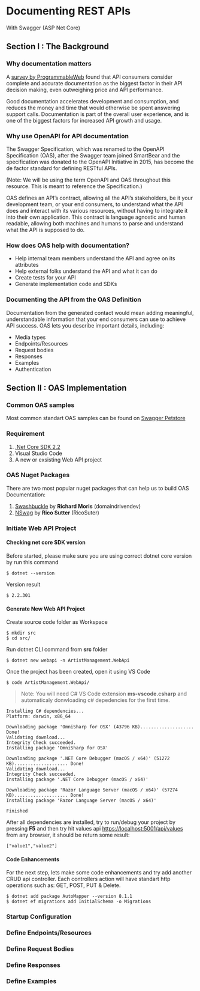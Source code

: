 # Documenting REST APIs
With Swagger (ASP Net Core)

## Section I : The Background

### Why documentation matters
A [survey by ProgrammableWeb](https://www.programmableweb.com/news/api-consumers-want-reliability-documentation-and-community/2013/01/07) found that API consumers consider complete and accurate documentation as the biggest factor in their API decision making, even outweighing price and API performance.

Good documentation accelerates development and consumption, and reduces the money and time that would otherwise be spent answering support calls. Documentation is part of the overall user experience, and is one of the biggest factors for increased API growth and usage.

### Why use OpenAPI for API documentation
The Swagger Specification, which was renamed to the OpenAPI Specification (OAS), after the Swagger team joined SmartBear and the specification was donated to the OpenAPI Initiative in 2015, has become the de factor standard for defining RESTful APIs.

(Note: We will be using the term OpenAPI and OAS throughout this resource. This is meant to reference the Specification.)

OAS defines an API’s contract, allowing all the API’s stakeholders, be it your development team, or your end consumers, to understand what the API does and interact with its various resources, without having to integrate it into their own application. This contract is language agnostic and human readable, allowing both machines and humans to parse and understand what the API is supposed to do.

### How does OAS help with documentation?

* Help internal team members understand the API and agree on its attributes
* Help external folks understand the API and what it can do
* Create tests for your API
* Generate implementation code and SDKs

### Documenting the API from the OAS Definition
Documentation from the generated contact would mean adding meaningful, understandable information that your end consumers can use to achieve API success. OAS lets you describe important details, including:

* Media types
* Endpoints/Resources
* Request bodies
* Responses
* Examples
* Authentication


## Section II : OAS Implementation

### Common OAS samples
Most common standart OAS samples can be found on [Swagger Petstore](https://petstore.swagger.io)

### Requirement
1. [.Net Core SDK 2.2](https://dotnet.microsoft.com/download/dotnet-core/2.2)
2. Visual Studio Code
3. A new or exsisting Web API project

### OAS Nuget Packages
There are two most popular nuget packages that can help us to build OAS Documentation:

1. [Swashbuckle](https://github.com/domaindrivendev/Swashbuckle) by **Richard Moris** (domaindrivendev)
2. [NSwag](https://github.com/RicoSuter/NSwag) by **Rico Sutter** (RicoSuter)

### Initiate Web API Project
#### Checking net core SDK version
Before started, please make sure you are using correct dotnet core version by run this command

```
$ dotnet --version
```
Version result

```
$ 2.2.301
```

#### Generate New Web API Project
Create source code folder as Workspace

```
$ mkdir src
$ cd src/
```

Run dotnet CLI command from **src** folder

```
$ dotnet new webapi -n ArtistManagement.WebApi
```

Once the project has been created, open it using VS Code

```
$ code ArtistManagement.WebApi/
```

> Note: You will need C# VS Code extension **ms-vscode.csharp** and automaticaly donwloading c# depedencies for the first time.

```
Installing C# dependencies...
Platform: darwin, x86_64

Downloading package 'OmniSharp for OSX' (43796 KB).................... Done!
Validating download...
Integrity Check succeeded.
Installing package 'OmniSharp for OSX'

Downloading package '.NET Core Debugger (macOS / x64)' (51272 KB).................... Done!
Validating download...
Integrity Check succeeded.
Installing package '.NET Core Debugger (macOS / x64)'

Downloading package 'Razor Language Server (macOS / x64)' (57274 KB).................... Done!
Installing package 'Razor Language Server (macOS / x64)'

Finished
```

After all dependencies are installed, try to run/debug your project by pressing **F5** and then try hit values api [https://localhost:5001/api/values](https://localhost:5001/api/values) from any browser, it should be return some result:

```
["value1","value2"]
```

#### Code Enhancements
For the next step, lets make some code enhancements and try add another CRUD api controller. Each controllers action will have standart http operations such as: GET, POST, PUT & Delete.

```
$ dotnet add package AutoMapper --version 8.1.1
$ dotnet ef migrations add InitialSchema -o Migrations
```

### Startup Configuration

### Define Endpoints/Resources

### Define Request Bodies

### Define Responses

### Define Examples
